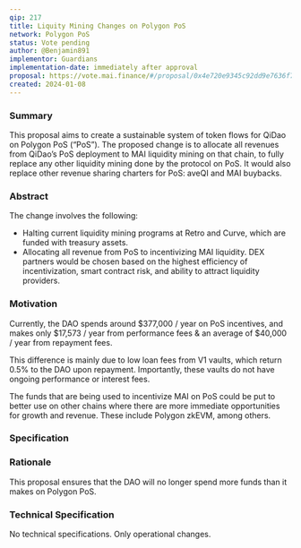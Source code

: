 ```yaml
---
qip: 217
title: Liquity Mining Changes on Polygon PoS
network: Polygon PoS
status: Vote pending
author: @Benjamin891
implementor: Guardians
implementation-date: immediately after approval
proposal: https://vote.mai.finance/#/proposal/0x4e720e9345c92dd9e7636f78cf8e8c691e59c9bb4ef3622f4882a48059ec8180
created: 2024-01-08
---
```


### **Summary**

This proposal aims to create a sustainable system of token flows for QiDao on Polygon PoS (“PoS”). The proposed change is to allocate all revenues from QiDao’s PoS deployment to MAI liquidity mining on that chain, to fully replace any other liquidity mining done by the protocol on PoS. It would also replace other revenue sharing charters for PoS: aveQI and MAI buybacks.

### **Abstract**

The change involves the following:

* Halting current liquidity mining programs at Retro and Curve, which are funded with treasury assets.
* Allocating all revenue from PoS to incentivizing MAI liquidity. DEX partners would be chosen based on the highest efficiency of incentivization, smart contract risk, and ability to attract liquidity providers.

### **Motivation**

Currently, the DAO spends around $377,000 / year on PoS incentives, and makes only $17,573 / year from performance fees & an average of $40,000 / year from repayment fees.

This difference is mainly due to low loan fees from V1 vaults, which return 0.5% to the DAO upon repayment. Importantly, these vaults do not have ongoing performance or interest fees.

The funds that are being used to incentivize MAI on PoS could be put to better use on other chains where there are more immediate opportunities for growth and revenue. These include Polygon zkEVM, among others.

### **Specification**

### **Rationale**

This proposal ensures that the DAO will no longer spend more funds than it makes on Polygon PoS.

### **Technical Specification**

No technical specifications. Only operational changes.
